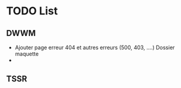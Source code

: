 # TODO List

## DWWM
- Ajouter page erreur 404 et autres erreurs (500, 403, ....) Dossier maquette
- 
## TSSR
